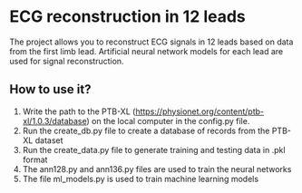 # ECG reconstruction in 12 leads
The project allows you to reconstruct ECG signals in 12 leads based on data from the first limb lead.
Artificial neural network models for each lead are used for signal reconstruction.
## How to use it?
1. Write the path to the PTB-XL (https://physionet.org/content/ptb-xl/1.0.3/database) on the local computer in the config.py file.
2. Run the create_db.py file to create a database of records from the PTB-XL dataset 
3. Run the create_data.py file to generate training and testing data in .pkl format 
4. The ann128.py and ann136.py files are used to train the neural networks 
5. The file ml_models.py is used to train machine learning models 